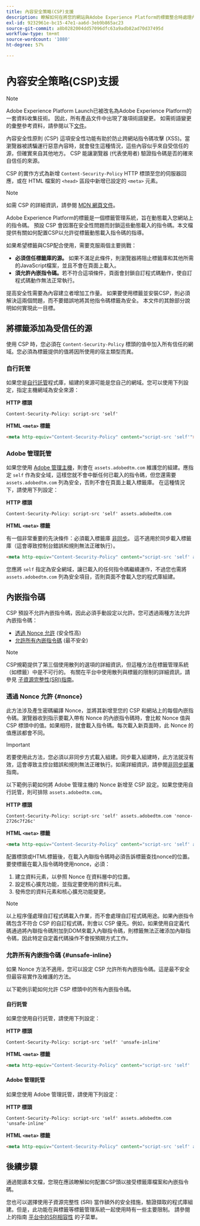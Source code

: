 ```yaml
---
title: 內容安全策略(CSP)支援
description: 瞭解如何在將您的網站與Adobe Experience Platform的標籤整合時處理內容安全策略(CSP)限制。
exl-id: 9232961e-bc15-47e1-aa6d-3eb9b865ac23
source-git-commit: a8b0282004dd57096dfc63a9adb82ad70d37495d
workflow-type: tm+mt
source-wordcount: '1080'
ht-degree: 57%

---
```


# 內容安全策略(CSP)支援

>[!NOTE]
>
>Adobe Experience Platform Launch已被改名為Adobe Experience Platform的一套資料收集技術。 因此，所有產品文件中出現了幾項術語變更。 如需術語變更的彙整參考資料，請參閱以下[文件](../../term-updates.md)。

內容安全性原則 (CSP) 這項安全性功能有助於防止跨網站指令碼攻擊 (XSS)。當瀏覽器被誘騙運行惡意內容時，就會發生這種情況，這些內容似乎來自受信任的源，但確實來自其他地方。 CSP 能讓瀏覽器 (代表使用者) 驗證指令碼是否的確來自信任的來源。

CSP 的實作方式為新增 `Content-Security-Policy` HTTP 標頭至您的伺服器回應，或在 HTML 檔案的 `<head>` 區段中新增已設定的 `<meta>` 元素。

>[!NOTE]
>
> 如需 CSP 的詳細資訊，請參閱 [MDN 網頁文件](https://developer.mozilla.org/zh-TW/docs/Web/HTTP/CSP)。

Adobe Experience Platform的標籤是一個標籤管理系統，旨在動態載入您網站上的指令碼。 預設 CSP 會因潛在安全性問題而封鎖這些動態載入的指令碼。本文檔提供有關如何配置CSP以允許從標籤動態載入指令碼的指導。

如果希望標籤與CSP配合使用，需要克服兩個主要挑戰：

* **必須信任標籤庫的源。** 如果不滿足此條件，則瀏覽器將阻止標籤庫和其他所需的JavaScript檔案，並且不會在頁面上載入。
* **須允許內嵌指令碼。**&#x200B;若不符合這項條件，頁面會封鎖自訂程式碼動作，使自訂程式碼動作無法正常執行。

提高安全性需要為內容建立者增加工作量。 如果要使用標籤並安裝CSP，則必須解決這兩個問題，而不要錯誤地將其他指令碼標籤為安全。 本文件的其餘部分說明如何實現此一目標。

## 將標籤添加為受信任的源

使用 CSP 時，您必須在 `Content-Security-Policy` 標頭的值中加入所有信任的網域。您必須為標籤提供的值將因所使用的宿主類型而異。

### 自行託管

如果您是[自行託管](../publishing/hosts/self-hosting-libraries.md)程式庫，組建的來源可能是您自己的網域。您可以使用下列設定，指定主機網域為安全來源：

**HTTP 標頭**

```http
Content-Security-Policy: script-src 'self'
```

**HTML `<meta>` 標籤**

```html
<meta http-equiv="Content-Security-Policy" content="script-src 'self'">
```

### Adobe 管理託管

如果您使用 [Adobe 管理主機](../publishing/hosts/managed-by-adobe-host.md)，則會在 `assets.adobedtm.com` 維護您的組建。應指定 `self` 作為安全域，這樣您就不會中斷任何已載入的指令碼，但您還需要 `assets.adobedtm.com` 列為安全，否則不會在頁面上載入標籤庫。 在這種情況下，請使用下列設定：

**HTTP 標頭**

```http
Content-Security-Policy: script-src 'self' assets.adobedtm.com
```

**HTML `<meta>` 標籤**


有一個非常重要的先決條件：必須載入標籤庫 [非同步](./asynchronous-deployment.md)。 這不適用於同步載入標籤庫（這會導致控制台錯誤和規則無法正確執行）。

```html
<meta http-equiv="Content-Security-Policy" content="script-src 'self' assets.adobedtm.com">
```

您應將 `self` 指定為安全網域，讓已載入的任何指令碼繼續運作，不過您也需將 `assets.adobedtm.com` 列為安全項目，否則頁面不會載入您的程式庫組建。

## 內嵌指令碼

CSP 預設不允許內嵌指令碼，因此必須手動設定以允許。您可透過兩種方法允許內嵌指令碼：

* [透過 Nonce 允許](#nonce) (安全性高)
* [允許所有內嵌指令碼](#unsafe-inline) (最不安全)

>[!NOTE]
>
>CSP規範提供了第三個使用散列的選項的詳細資訊，但這種方法在標籤管理系統（如標籤）中是不可行的。 有關在平台中使用散列與標籤的限制的詳細資訊，請參見 [子資源完整性(SRI)指南](./sri.md)。

### 透過 Nonce 允許 {#nonce}

此方法涉及產生密碼編譯 Nonce，並將其新增至您的 CSP 和網站上的每個內嵌指令碼。瀏覽器收到指示要載入帶有 Nonce 的內嵌指令碼時，會比較 Nonce 值與 CSP 標頭中的值。如果相符，就會載入指令碼。每次載入新頁面時，此 Nonce 的值應該都會不同。

>[!IMPORTANT]
>
>若要使用此方法，您必須以非同步方式載入組建。同步載入組建時，此方法就沒有效，這會導致主控台錯誤和規則無法正確執行。如需詳細資訊，請參閱[非同步部署](./asynchronous-deployment.md)指南。

以下範例示範如何將 Adobe 管理主機的 Nonce 新增至 CSP 設定。如果您使用自行託管，則可排除 `assets.adobedtm.com`。

**HTTP 標頭**

```http
Content-Security-Policy: script-src 'self' assets.adobedtm.com 'nonce-2726c7f26c'
```

**HTML `<meta>` 標籤**

```html
<meta http-equiv="Content-Security-Policy" content="script-src 'self' assets.adobedtm.com 'nonce-2726c7f26c'">
```

配置標頭或HTML標籤後，在載入內聯指令碼時必須告訴標籤查找nonce的位置。 要使標籤在載入指令碼時使用nonce，必須：

1. 建立資料元素，以參照 Nonce 在資料層中的位置。
1. 設定核心擴充功能，並指定要使用的資料元素。
1. 發佈您的資料元素和核心擴充功能變更。

>[!NOTE]
>
>以上程序僅處理自訂程式碼載入作業，而不會處理自訂程式碼用途。如果內嵌指令碼包含不符合 CSP 的自訂程式碼，則會以 CSP 優先。例如，如果使用自定義代碼通過將內聯指令碼附加到DOM來載入內聯指令碼，則標籤無法正確添加內聯指令碼，因此特定自定義代碼操作不會按預期方式工作。

### 允許所有內嵌指令碼 {#unsafe-inline}

如果 Nonce 方法不適用，您可以設定 CSP 允許所有內嵌指令碼。這是最不安全但最容易實作及維護的方法。

以下範例示範如何允許 CSP 標頭中的所有內嵌指令碼。

#### 自行託管

如果您使用自行託管，請使用下列設定：

**HTTP 標頭**

```http
Content-Security-Policy: script-src 'self' 'unsafe-inline'
```

**HTML `<meta>` 標籤**

```html
<meta http-equiv="Content-Security-Policy" content="script-src 'self' 'unsafe-inline'">
```

#### Adobe 管理託管

如果您使用 Adobe 管理託管，請使用下列設定：

**HTTP 標頭**

```http
Content-Security-Policy: script-src 'self' assets.adobedtm.com 'unsafe-inline'
```

**HTML `<meta>` 標籤**

```html
<meta http-equiv="Content-Security-Policy" content="script-src 'self' assets.adobedtm.com 'unsafe-inline'">
```

## 後續步驟

通過閱讀本文檔，您現在應該瞭解如何配置CSP頭以接受標籤庫檔案和內嵌指令碼。

您也可以選擇使用子資源完整性 (SRI) 當作額外的安全措施，驗證擷取的程式庫組建。但是，此功能在與標籤等標籤管理系統一起使用時有一些主要限制。 請參閱上的指南 [平台中的SRI相容性](./sri.md) 的子菜單。
